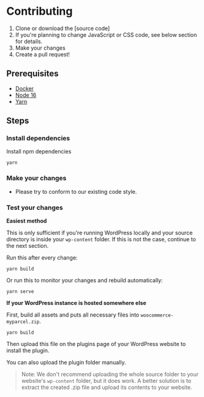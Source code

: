 # Contributing

1. Clone or download the [source code]
2. If you're planning to change JavaScript or CSS code, see below section for
   details.
3. Make your changes
4. Create a pull request!

## Prerequisites

* [Docker]
* [Node 16]
* [Yarn]

## Steps

### Install dependencies

Install npm dependencies

```shell
yarn
```

### Make your changes

* Please try to conform to our existing code style.

### Test your changes

**Easiest method**

This is only sufficient if you're running WordPress locally and your source
directory is inside your `wp-content` folder. If this is not the case, continue
to the next section.

Run this after every change:

```shell
yarn build
```

Or run this to monitor your changes and rebuild automatically:

```shell
yarn serve
```

**If your WordPress instance is hosted somewhere else**

First, build all assets and puts all necessary files
into `woocommerce-myparcel.zip`.

```shell
yarn build
```

Then upload this file on the plugins page of your WordPress website to install
the plugin.

You can also upload the plugin folder manually.

> Note: We don't recommend uploading the whole source folder to your website's
> `wp-content` folder, but it does work. A better solution is to extract the
> created .zip file and upload its contents to your website.

[Docker]: https://www.docker.com/
[Node 16]: https://nodejs.org/en/
[Yarn]: https://classic.yarnpkg.com/en/docs/install
